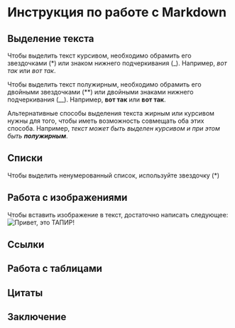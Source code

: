 # Инструкция по работе с Markdown

## Выделение текста

Чтобы выделить текст курсивом, необходимо обрамить его звездочками (*) или знаком нижнего подчеркивания (_). Например, *вот так* или _вот так_.

Чтобы выделить текст полужирным, необходимо обрамить его двойными звездочками (**) или двойными знаками нижнего подчеркивания (__). Например, **вот так** или __вот так__.

Альтернативные способы выделения текста жирным или курсивом нужны для того, чтобы иметь возможность совмещать оба этих способа. Например, _текст может быть выделен курсивом и при этом быть **полужирным**_.

## Списки
 
Чтобы выделить ненумерованный список, используйте звездочку (*)

## Работа с изображениями

Чтобы вставить изображение в текст, достаточно написать следующее: ![Привет, это ТАПИР!](%D0%A2%D0%90%D0%9F%D0%98%D0%A0.jpg)

## Ссылки

## Работа с таблицами

## Цитаты

## Заключение
